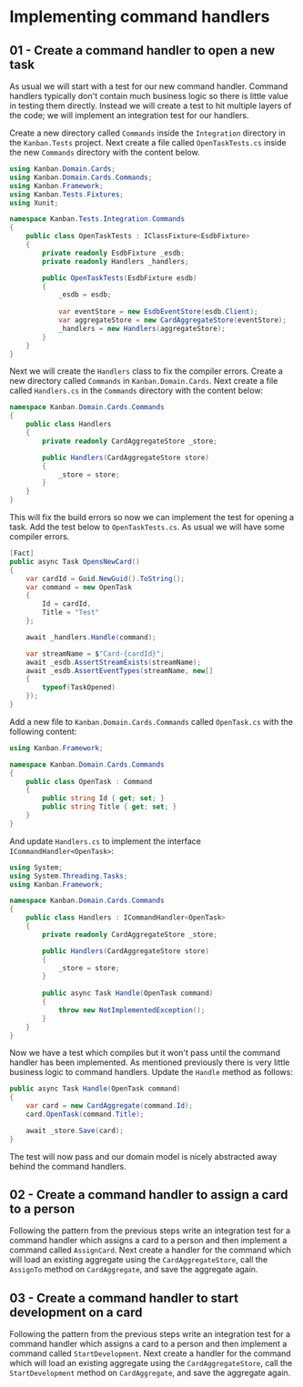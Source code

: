 # Implementing command handlers


## 01 - Create a command handler to open a new task
As usual we will start with a test for our new command handler. Command handlers typically don't 
contain much business logic so there is little value in testing them directly. Instead we will create
a test to hit multiple layers of the code; we will implement an integration test for our handlers.

Create a new directory called `Commands` inside the `Integration` directory in the `Kanban.Tests` 
project. Next create a file called `OpenTaskTests.cs` inside the new `Commands` directory with the
content below.

```csharp
using Kanban.Domain.Cards;
using Kanban.Domain.Cards.Commands;
using Kanban.Framework;
using Kanban.Tests.Fixtures;
using Xunit;

namespace Kanban.Tests.Integration.Commands
{
    public class OpenTaskTests : IClassFixture<EsdbFixture>
    {
        private readonly EsdbFixture _esdb;
        private readonly Handlers _handlers;

        public OpenTaskTests(EsdbFixture esdb)
        {
            _esdb = esdb;
            
            var eventStore = new EsdbEventStore(esdb.Client);
            var aggregateStore = new CardAggregateStore(eventStore);
            _handlers = new Handlers(aggregateStore);
        }
    }
}
```

Next we will create the `Handlers` class to fix the compiler errors. Create a new directory called 
`Commands` in `Kanban.Domain.Cards`. Next create a file called `Handlers.cs` in the `Commands` directory
with the content below:

```csharp
namespace Kanban.Domain.Cards.Commands
{
    public class Handlers
    {
        private readonly CardAggregateStore _store;

        public Handlers(CardAggregateStore store)
        {
            _store = store;
        }
    }
}
```

This will fix the build errors so now we can implement the test for opening a task. Add the test 
below to `OpenTaskTests.cs`. As usual we will have some compiler errors.

```csharp
[Fact]
public async Task OpensNewCard()
{
    var cardId = Guid.NewGuid().ToString();
    var command = new OpenTask
    {
        Id = cardId,
        Title = "Test"
    };

    await _handlers.Handle(command);

    var streamName = $"Card-{cardId}";
    await _esdb.AssertStreamExists(streamName);
    await _esdb.AssertEventTypes(streamName, new[]
    {
        typeof(TaskOpened)
    });
}
```

Add a new file to `Kanban.Domain.Cards.Commands` called `OpenTask.cs` with the following content:

```csharp
using Kanban.Framework;

namespace Kanban.Domain.Cards.Commands
{
    public class OpenTask : Command
    {
        public string Id { get; set; }
        public string Title { get; set; }
    }
}
```

And update `Handlers.cs` to implement the interface `ICommandHandler<OpenTask>`:

```csharp
using System;
using System.Threading.Tasks;
using Kanban.Framework;

namespace Kanban.Domain.Cards.Commands
{
    public class Handlers : ICommandHandler<OpenTask>
    {
        private readonly CardAggregateStore _store;

        public Handlers(CardAggregateStore store)
        {
            _store = store;
        }
        
        public async Task Handle(OpenTask command)
        {
            throw new NotImplementedException();
        }
    }
}
```

Now we have a test which compiles but it won't pass until the command handler has been implemented. 
As mentioned previously there is very little business logic to command handlers. Update the `Handle`
method as follows:

```csharp
public async Task Handle(OpenTask command)
{
    var card = new CardAggregate(command.Id);
    card.OpenTask(command.Title);

    await _store.Save(card);
}
```

The test will now pass and our domain model is nicely abstracted away behind the command handlers.


## 02 - Create a command handler to assign a card to a person
Following the pattern from the previous steps write an integration test for a command handler which
assigns a card to a person and then implement a command called `AssignCard`. Next create a handler for
the command which will load an existing aggregate using the `CardAggregateStore`, call the `AssignTo` 
method on `CardAggregate`, and save the aggregate again.


## 03 - Create a command handler to start development on a card
Following the pattern from the previous steps write an integration test for a command handler which
assigns a card to a person and then implement a command called `StartDevelopment`. Next create a handler for
the command which will load an existing aggregate using the `CardAggregateStore`, call the `StartDevelopment` 
method on `CardAggregate`, and save the aggregate again.